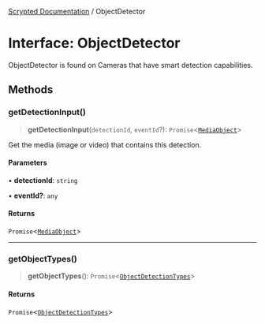 [Scrypted Documentation](../globals.md) / ObjectDetector

# Interface: ObjectDetector

ObjectDetector is found on Cameras that have smart detection capabilities.

## Methods

### getDetectionInput()

> **getDetectionInput**(`detectionId`, `eventId`?): `Promise`\<[`MediaObject`](MediaObject.md)\>

Get the media (image or video) that contains this detection.

#### Parameters

• **detectionId**: `string`

• **eventId?**: `any`

#### Returns

`Promise`\<[`MediaObject`](MediaObject.md)\>

***

### getObjectTypes()

> **getObjectTypes**(): `Promise`\<[`ObjectDetectionTypes`](ObjectDetectionTypes.md)\>

#### Returns

`Promise`\<[`ObjectDetectionTypes`](ObjectDetectionTypes.md)\>

